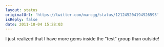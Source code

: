 ```yaml
---
layout: status
originalUrl: 'https://twitter.com/marcgg/status/121245204194926593'
isReply: false
date: 2011-10-04 15:28:03
---
```


I just realized that I have more gems inside the "test" group than outside!
